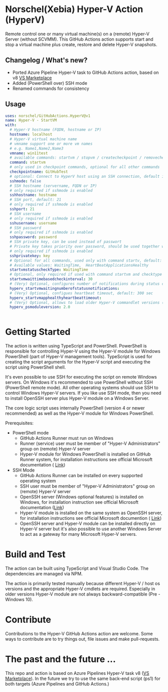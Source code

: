 # Norschel(Xebia) Hyper-V Action (HyperV)
Remote control one or many virtual machine(s) on a (remote) Hyper-V Server (without SCVMM). 
This GitHub Actions action supports start and stop a virtual machine plus create, restore and delete Hyper-V snapshots.

## Changelog / What's new?
- Ported Azure Pipeline Hyper-V task to GitHub Actions action, based on v8 [VS Marketplace](https://marketplace.visualstudio.com/items?itemName=Orschel.HyperV)
- Added (PowerShell over) SSH mode
- Renamed commands for consistency

## Usage

<!-- start usage -->
```yaml
uses: norschel/GitHubActions.HyperV@v1
name: Hyper-V - StartVM
with:
  # Hyper-V hostname (FQDN, hostname or IP)
  hostname: localhost
  # Hyper-V virtual machine name
  # vmname support one or more vm names
  # e.g. Name1,Name2,Name3
  vmname: win11test
  # available commands: startvm / stopvm / createcheckpoint / removecheckpoint
  command: startvm
  # only used in checkpoint commands, optional for all other commands
  checkpointname: GitHubTest
  # optional: Connect to HyperV host using an SSH connection, default is false
  sshmode: false
  # SSH hostname (servername, FQDN or IP)
  # only required if sshmode is enabled
  sshhostname: hostname
  # SSH port, default: 21
  # only required if sshmode is enabled
  sshport: 21
  # SSH username
  # only required if sshmode is enabled
  sshusername: username
  # SSH password
  # only required if sshmode is enabled
  sshpassword: password
  # SSH private key, can be used instead of passwort
  # Private key takes priority over password, should be used together with secrets
  # only required if sshmode is enabled
  sshprivatekey: key
  # Optional for all commands, used only with command startv, default: HeartBeatApplicationsHealthy
  # Available values: WaitingTime,  HeartBeatApplicationsHealthy
  startvmstatuscheckType: WaitingTime
  # Optional, only required if used with command startvm and checktype WaitingTime
  startvmwaittimebasedcheckinterval: 30
  # (Very) Optional, configures number of notifications during status checks, default: 20
  hyperv_startvmwaitingnumberofstatusnotifications:
  # (Very) Optional, configues heartbeat timeout, default: 300 sec
  hyperv_startvmapphealthyheartbeattimeout:
  # (Very) Optional, allows to load older Hyper-V commandlet versions (e.g. Win 2012 support)
  hyperv_psmoduleversion: 2.0
  
```
<!-- end usage -->  

# Getting Started

The action is written using TypeScript and PowerShell. PowerShell is responsible for controlling Hyper-V using the Hyper-V module for Windows PowerShell (part of Hyper-V management tools). TypeScript is used for creating the script arguments for the Hyper-V script and executing the script using PowerShell shell.

It's even possible to use SSH for executing the script on remote Windows servers. On Windows it's recommended to use PowerShell without SSH (PowerShell remote mode). All other operating systems should use SSH to control Windows Hyper-V servers. If you like use SSH mode, then you need to install OpenSSH server plus Hyper-V module on a Windows Server.

The core logic script uses internally PowerShell (version 4 or newer recommended) as well as the Hyper-V module for Windows PowerShell.

Prerequisites:
- PowerShell mode
    - GitHub Actions Runner must run on Windows
    - Runner (service) user must be member of "Hyper-V Administrators" group on (remote) Hyper-V server
    - Hyper-V module for Windows PowerShell is installed on GitHub Runner system, for installation instructions see official Microsoft documentation ( [Link](https://learn.microsoft.com/en-us/previous-versions/windows/it-pro/windows-server-2012-R2-and-2012/dn632582(v=ws.11)?redirectedfrom=MSDN#installing-the-hyper-v-management-tools))
- SSH Mode
    - GitHub Actions Runner can be installed on every supported operating system
    - SSH user must be member of "Hyper-V Administrators" group on (remote) Hyper-V server
    - OpenSSH server (Windows optional features) is installed on Windows, for installation instruction see official Microsoft documentation ([Link](https://learn.microsoft.com/en-us/windows-server/administration/openssh/openssh_install_firstuse?tabs=gui#install-openssh-for-windows))
    - Hyper-V module is installed on the same system as OpenSSH server, for installation instructions see official Microsoft documention ( [Link](https://learn.microsoft.com/en-us/previous-versions/windows/it-pro/windows-server-2012-R2-and-2012/dn632582(v=ws.11)?redirectedfrom=MSDN#installing-the-hyper-v-management-tools))
    - OpenSSH server and Hyper-V module can be installed directly on Hyper-V server but it's also possible to use another Windows Server to act as a gateway for many Microsoft Hyper-V servers.

# Build and Test

The action can be built using TypeScript and Visual Studio Code. 
The dependencies are managed via NPM.

The action is primarily tested manually because different Hyper-V / host os versions and the appropriate Hyper-V cmdlets are required. Especially in older versions Hyper-V module are not always backward-compatible (Pre - Windows 10).

# Contribute
Contributions to the Hyper-V GitHub Actions action are welcome. Some ways to contribute are to try things out, file issues and make pull-requests.

# The past and the future ...
This repo and action is based on Azure Pipelines Hyper-V task v8 ([VS Marketplace](https://marketplace.visualstudio.com/items?itemName=Orschel.HyperV)).
In the future we try to use the same back-end script (ps1) for both targets (Azure Pipelines and GitHub Actions.)
